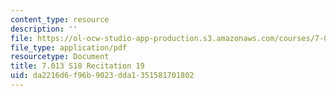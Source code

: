 ```yaml
---
content_type: resource
description: ''
file: https://ol-ocw-studio-app-production.s3.amazonaws.com/courses/7-013-introductory-biology-spring-2018/da2216d6f96b9023dda1351581701802_MIT7_013s18R19Q.pdf
file_type: application/pdf
resourcetype: Document
title: 7.013 S18 Recitation 19
uid: da2216d6-f96b-9023-dda1-351581701802
---
```

